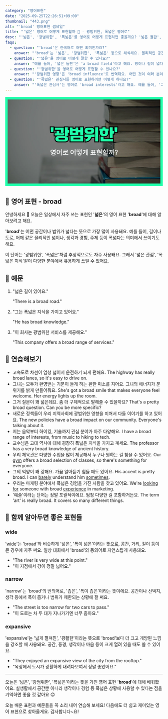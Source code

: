 ```yaml
---
category: "영어표현"
date: "2025-09-25T22:26:51+09:00"
thumbnail: "443.png"
alt: "'broad' 영어표현 썸네일"
title: "'넓은' 영어로 어떻게 표현할까 🌄 - 광범위한, 폭넓은 영어로"
desc: "'넓은', '광범위한', '폭넓은'를 영어로 어떻게 표현하면 좋을까요? '넓은 들판', '그의 관심사는 매우 폭넓어요.' 등을 영어로 표현하는 법을 배워봅시다. 다양한 예문을 통해서 연습하고 본인의 표현으로 만들어 보세요."
faqs: 
  - question: "'broad'은 한국어로 어떤 의미인가요?"
    answer: "'broad'는 '넓은', '광범위한', '폭넓은' 등으로 해석해요. 물리적인 공간뿐 아니라 개념이나 분야가 넓을 때도 쓸 수 있어요."
  - question: "'넓은'을 영어로 어떻게 말할 수 있나요?"
    answer: "예를 들어, '넓은 들판'은 'a broad field'라고 해요. 땅이나 길이 넓다고 말할 때 쓸 수 있어요."
  - question: "'광범위한'을 영어로 어떻게 표현할 수 있나요?"
    answer: "'광범위한 영향'은 'broad influence'로 번역돼요. 어떤 것이 여러 분야나 영역에 영향을 줄 때 사용해요."
  - question: "'폭넓은' 관심사를 영어로 표현하려면 어떻게 하나요?"
    answer: "'폭넓은 관심사'는 영어로 'broad interests'라고 해요. 예를 들어, '그의 관심사는 매우 폭넓어요.'는 'He has very broad interests.'라고 해요."
---
```


!['broad' 영어표현](./443.png)

## 🌟 영어 표현 - broad

안녕하세요 👋 오늘은 일상에서 자주 쓰는 표현인 '**넓은**'의 영어 표현 '**broad**'에 대해 알아보려고 해요. 

'**broad**'는 어떤 공간이나 범위가 넓다는 뜻으로 가장 많이 사용돼요. 예를 들어, 길이나 도로, 어깨 같은 물리적인 넓이나, 생각과 경험, 주제 등이 폭넓다는 의미에서 쓰이기도 해요.

이 단어는 '광범위한', '폭넓은'처럼 추상적으로도 자주 사용돼요. 그래서 '넓은 관점', '폭넓은 지식'같이 다양한 분야에서 유용하게 쓰일 수 있어요.

## 📖 예문

1. "넓은 길이 있어요."

   "There is a broad road."

2. "그는 폭넓은 지식을 가지고 있어요."

   "He has broad knowledge."

3. "이 회사는 광범위한 서비스를 제공해요."

   "This company offers a broad range of services."



## 💬 연습해보기

<ul data-interactive-list>

  <li data-interactive-item>
    <span data-toggler>고속도로 차선이 엄청 넓어서 운전하기 되게 편해요.</span>
    <span data-answer>The highway has really broad lanes, so it's easy to drive on.</span>
  </li>

  <li data-interactive-item>
    <span data-toggler>그녀는 모두가 환영받는 기분이 들게 하는 환한 미소를 지어요. 그녀의 에너지가 분위기를 밝게 만들어줘요.</span>
    <span data-answer>She's got a broad smile that makes everyone feel welcome. Her energy lights up the room.</span>
  </li>

  <li data-interactive-item>
    <span data-toggler>그거 질문이 꽤 넓은데요. 좀 더 구체적으로 말해줄 수 있을까요?</span>
    <span data-answer>That's a pretty broad question. Can you be more specific?</span>
  </li>

  <li data-interactive-item>
    <span data-toggler>새로운 정책들이 우리 지역사회에 광범위한 영향을 미쳐서 다들 이야기를 하고 있어요.</span>
    <span data-answer>The new policies have a broad impact on our community. Everyone's talking about it.</span>
  </li>

  <li data-interactive-item>
    <span data-toggler>저는 음악부터 하이킹, 기술까지 관심 분야가 아주 다양해요.</span>
    <span data-answer>I have a broad range of interests, from music to hiking to tech.</span>
  </li>

  <li data-interactive-item>
    <span data-toggler>교수님은 고대 역사에 대해 굉장히 폭넓은 지식을 가지고 계세요.</span>
    <span data-answer>The professor has a very broad knowledge of ancient history.</span>
  </li>

  <li data-interactive-item>
    <span data-toggler>우리 체육관은 다양한 수업을 많이 제공해서 누구나 원하는 걸 찾을 수 있어요.</span>
    <span data-answer>Our <a href="/blog/in-english/431.gym/">gym</a> offers a broad selection of classes, so there's something for everyone.</span>
  </li>

  <li data-interactive-item>
    <span data-toggler>그의 억양이 꽤 강해요. 가끔 알아듣기 힘들 때도 있어요.</span>
    <span data-answer>His accent is pretty broad. I can <a href="/blog/in-english/078.barely/">barely</a> understand him <a href="/blog/in-english/270.sometimes/">sometimes</a>.</span>
  </li>

  <li data-interactive-item>
    <span data-toggler>우리는 마케팅 분야에서 폭넓은 경험을 가진 사람을 찾고 있어요.</span>
    <span data-answer>We're <a href="/blog/in-english/173.look-for/">looking for</a> someone with broad <a href="/blog/in-english/415.experience/">experience</a> in marketing.</span>
  </li>

  <li data-interactive-item>
    <span data-toggler>'예술'이라는 단어는 정말 포괄적이에요. 엄청 다양한 걸 포함하거든요.</span>
    <span data-answer>The term 'art' is really broad. It covers so many different things.</span>
  </li>

</ul>

## 🤝 함께 알아두면 좋은 표현들

### wide

'[wide](/blog/in-english/410.wide/)'는 'broad'와 비슷하게 '넓은', '폭이 넓은'이라는 뜻으로, 공간, 거리, 길이 등이 큰 경우에 자주 써요. 일상 대화에서 'broad'의 동의어로 자연스럽게 사용돼요.

- "The river is very wide at this point."
- "이 지점에서 강이 정말 넓어요."

### narrow

'narrow'는 'broad'의 반의어로, '좁은', '폭이 좁은'이라는 뜻이에요. 공간이나 선택지, 생각 등에서 폭이 좁거나 범위가 제한되는 상황에 잘 써요.

- "The street is too narrow for two cars to pass."
- "이 도로는 차 두 대가 지나가기엔 너무 좁아요."

### expansive

'expansive'는 '넓게 펼쳐진', '광활한'이라는 뜻으로 'broad'보다 더 크고 개방된 느낌을 강조할 때 사용돼요. 공간, 풍경, 생각이나 마음 등이 크게 열려 있을 때도 쓸 수 있어요.

- "They enjoyed an expansive view of the city from the rooftop."
- "옥상에서 도시가 광활하게 내려다보여서 정말 좋았어요."

---

오늘은 '넓은', '광범위한', '폭넓은'이라는 뜻을 가진 영어 표현 '**broad**'에 대해 배워봤어요. 실생활에서 공간뿐 아니라 생각이나 경험 등 폭넓은 상황에 사용할 수 있다는 점을 기억하면 좋을 것 같아요 😊

오늘 배운 표현과 예문들을 꼭 소리 내어 연습해 보세요! 다음에도 더 쉽고 재미있는 영어 표현으로 찾아올게요. 감사합니다~요!

